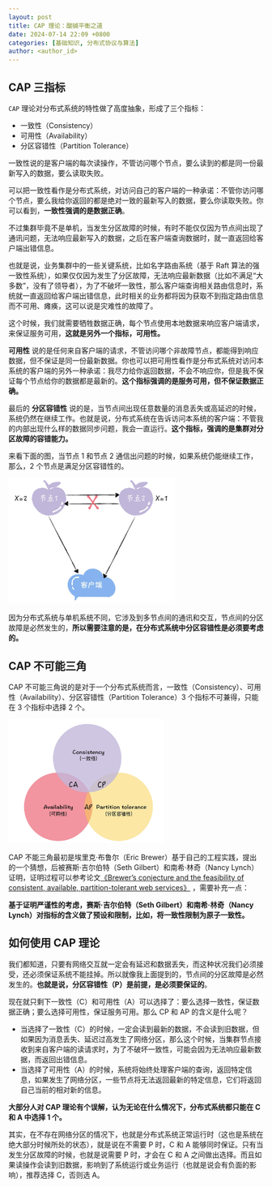 ```yaml
---
layout: post
title: CAP 理论：酸碱平衡之道
date: 2024-07-14 22:09 +0800
categories: [基础知识, 分布式协议与算法]
author: <author_id>
---
```


## CAP 三指标

`CAP` 理论对分布式系统的特性做了高度抽象，形成了三个指标：

- 一致性（Consistency）
- 可用性（Availability）
- 分区容错性（Partition Tolerance）



一致性说的是客户端的每次读操作，不管访问哪个节点，要么读到的都是同一份最新写入的数据，要么读取失败。

可以把一致性看作是分布式系统，对访问自己的客户端的一种承诺：不管你访问哪个节点，要么我给你返回的都是绝对一致的最新写入的数据，要么你读取失败。你可以看到，**一致性强调的是数据正确**。

不过集群毕竟不是单机，当发生分区故障的时候，有时不能仅仅因为节点间出现了通讯问题，无法响应最新写入的数据，之后在客户端查询数据时，就一直返回给客户端出错信息。

也就是说，业务集群中的一些关键系统，比如名字路由系统（基于 Raft 算法的强一致性系统），如果仅仅因为发生了分区故障，无法响应最新数据（比如不满足“大多数”，没有了领导者），为了不破坏一致性，那么客户端查询相关路由信息时，系统就一直返回给客户端出错信息，此时相关的业务都将因为获取不到指定路由信息而不可用、瘫痪，这可以说是灾难性的故障了。

这个时候，我们就需要牺牲数据正确，每个节点使用本地数据来响应客户端请求，来保证服务可用，**这就是另外一个指标，可用性。**



**可用性** 说的是任何来自客户端的请求，不管访问哪个非故障节点，都能得到响应数据，但不保证是同一份最新数据。你也可以把可用性看作是分布式系统对访问本系统的客户端的另外一种承诺：我尽力给你返回数据，不会不响应你，但是我不保证每个节点给你的数据都是最新的。**这个指标强调的是服务可用，但不保证数据正确。**



最后的 **分区容错性** 说的是，当节点间出现任意数量的消息丢失或高延迟的时候，系统仍然在继续工作。也就是说，分布式系统在告诉访问本系统的客户端：不管我的内部出现什么样的数据同步问题，我会一直运行。**这个指标，强调的是集群对分区故障的容错能力。**

来看下面的图，当节点 1 和节点 2 通信出问题的时候，如果系统仍能继续工作，那么，2 个节点是满足分区容错性的。

<img src="../media/2024-07-14-cap-%E7%90%86%E8%AE%BA-%E9%85%B8%E7%A2%B1%E5%B9%B3%E8%A1%A1%E4%B9%8B%E9%81%93/5EC028B8-A559-4E41-A014-FF879A23848C" alt="img" style="zoom:32%;" />

因为分布式系统与单机系统不同，它涉及到多节点间的通讯和交互，节点间的分区故障是必然发生的，**所以需要注意的是，在分布式系统中分区容错性是必须要考虑的。**



## CAP 不可能三角

CAP 不可能三角说的是对于一个分布式系统而言，一致性（Consistency）、可用性（Availability）、分区容错性（Partition Tolerance）3 个指标不可兼得，只能在 3 个指标中选择 2 个。

<img src="../media/2024-07-14-cap-%E7%90%86%E8%AE%BA-%E9%85%B8%E7%A2%B1%E5%B9%B3%E8%A1%A1%E4%B9%8B%E9%81%93/793E88F8-5666-4592-ACB9-C037892504E2" alt="img" style="zoom:30%;" />

CAP 不能三角最初是埃里克·布鲁尔（Eric Brewer）基于自己的工程实践，提出的一个猜想，后被赛斯·吉尔伯特（Seth Gilbert）和南希·林奇（Nancy Lynch）证明，证明过程可以参考论文[《Brewer’s conjecture and the feasibility of consistent, available, partition-tolerant web services》](https://users.ece.cmu.edu/~adrian/731-sp04/readings/GL-cap.pdf) ，需要补充一点：

**基于证明严谨性的考虑，赛斯·吉尔伯特（Seth Gilbert）和南希·林奇（Nancy Lynch）对指标的含义做了预设和限制，比如，将一致性限制为原子一致性。**



## 如何使用 CAP 理论

我们都知道，只要有网络交互就一定会有延迟和数据丢失，而这种状况我们必须接受，还必须保证系统不能挂掉。所以就像我上面提到的，节点间的分区故障是必然发生的。**也就是说，分区容错性（P）是前提，是必须要保证的**。

现在就只剩下一致性（C）和可用性（A）可以选择了：要么选择一致性，保证数据正确；要么选择可用性，保证服务可用。那么 CP 和 AP 的含义是什么呢？

- 当选择了一致性（C）的时候，一定会读到最新的数据，不会读到旧数据，但如果因为消息丢失、延迟过高发生了网络分区，那么这个时候，当集群节点接收到来自客户端的读请求时，为了不破坏一致性，可能会因为无法响应最新数据，而返回出错信息。
- 当选择了可用性（A）的时候，系统将始终处理客户端的查询，返回特定信息，如果发生了网络分区，一些节点将无法返回最新的特定信息，它们将返回自己当前的相对新的信息。



**大部分人对 CAP 理论有个误解，认为无论在什么情况下，分布式系统都只能在 C 和 A 中选择 1 个。**

其实，在不存在网络分区的情况下，也就是分布式系统正常运行时（这也是系统在绝大部分时候所处的状态），就是说在不需要 P 时，C 和 A 能够同时保证。只有当发生分区故障的时候，也就是说需要 P 时，才会在 C 和 A 之间做出选择。而且如果读操作会读到旧数据，影响到了系统运行或业务运行（也就是说会有负面的影响），推荐选择 C，否则选 A。

